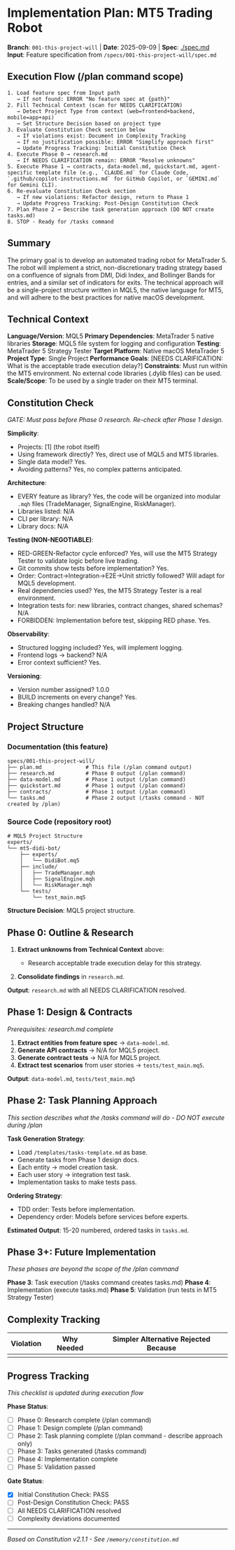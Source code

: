 # Implementation Plan: MT5 Trading Robot

**Branch**: `001-this-project-will` | **Date**: 2025-09-09 | **Spec**: [./spec.md](./spec.md)
**Input**: Feature specification from `/specs/001-this-project-will/spec.md`

## Execution Flow (/plan command scope)
```
1. Load feature spec from Input path
   → If not found: ERROR "No feature spec at {path}"
2. Fill Technical Context (scan for NEEDS CLARIFICATION)
   → Detect Project Type from context (web=frontend+backend, mobile=app+api)
   → Set Structure Decision based on project type
3. Evaluate Constitution Check section below
   → If violations exist: Document in Complexity Tracking
   → If no justification possible: ERROR "Simplify approach first"
   → Update Progress Tracking: Initial Constitution Check
4. Execute Phase 0 → research.md
   → If NEEDS CLARIFICATION remain: ERROR "Resolve unknowns"
5. Execute Phase 1 → contracts, data-model.md, quickstart.md, agent-specific template file (e.g., `CLAUDE.md` for Claude Code, `.github/copilot-instructions.md` for GitHub Copilot, or `GEMINI.md` for Gemini CLI).
6. Re-evaluate Constitution Check section
   → If new violations: Refactor design, return to Phase 1
   → Update Progress Tracking: Post-Design Constitution Check
7. Plan Phase 2 → Describe task generation approach (DO NOT create tasks.md)
8. STOP - Ready for /tasks command
```

## Summary
The primary goal is to develop an automated trading robot for MetaTrader 5. The robot will implement a strict, non-discretionary trading strategy based on a confluence of signals from DMI, Didi Index, and Bollinger Bands for entries, and a similar set of indicators for exits. The technical approach will be a single-project structure written in MQL5, the native language for MT5, and will adhere to the best practices for native macOS development.

## Technical Context
**Language/Version**: MQL5
**Primary Dependencies**: MetaTrader 5 native libraries
**Storage**: MQL5 file system for logging and configuration
**Testing**: MetaTrader 5 Strategy Tester
**Target Platform**: Native macOS MetaTrader 5
**Project Type**: Single Project
**Performance Goals**: [NEEDS CLARIFICATION: What is the acceptable trade execution delay?]
**Constraints**: Must run within the MT5 environment. No external code libraries (.dylib files) can be used.
**Scale/Scope**: To be used by a single trader on their MT5 terminal.

## Constitution Check
*GATE: Must pass before Phase 0 research. Re-check after Phase 1 design.*

**Simplicity**:
- Projects: [1] (the robot itself)
- Using framework directly? Yes, direct use of MQL5 and MT5 libraries.
- Single data model? Yes.
- Avoiding patterns? Yes, no complex patterns anticipated.

**Architecture**:
- EVERY feature as library? Yes, the code will be organized into modular `.mqh` files (TradeManager, SignalEngine, RiskManager).
- Libraries listed: N/A
- CLI per library: N/A
- Library docs: N/A

**Testing (NON-NEGOTIABLE)**:
- RED-GREEN-Refactor cycle enforced? Yes, will use the MT5 Strategy Tester to validate logic before live trading.
- Git commits show tests before implementation? Yes.
- Order: Contract→Integration→E2E→Unit strictly followed? Will adapt for MQL5 development.
- Real dependencies used? Yes, the MT5 Strategy Tester is a real environment.
- Integration tests for: new libraries, contract changes, shared schemas? N/A
- FORBIDDEN: Implementation before test, skipping RED phase. Yes.

**Observability**:
- Structured logging included? Yes, will implement logging.
- Frontend logs → backend? N/A
- Error context sufficient? Yes.

**Versioning**:
- Version number assigned? 1.0.0
- BUILD increments on every change? Yes.
- Breaking changes handled? N/A

## Project Structure

### Documentation (this feature)
```
specs/001-this-project-will/
├── plan.md              # This file (/plan command output)
├── research.md          # Phase 0 output (/plan command)
├── data-model.md        # Phase 1 output (/plan command)
├── quickstart.md        # Phase 1 output (/plan command)
├── contracts/           # Phase 1 output (/plan command)
└── tasks.md             # Phase 2 output (/tasks command - NOT created by /plan)
```

### Source Code (repository root)
```
# MQL5 Project Structure
experts/
└── mt5-didi-bot/
    ├── experts/
    │   └── DidiBot.mq5
    ├── include/
    │   ├── TradeManager.mqh
    │   ├── SignalEngine.mqh
    │   └── RiskManager.mqh
    └── tests/
        └── test_main.mq5
```

**Structure Decision**: MQL5 project structure.

## Phase 0: Outline & Research
1. **Extract unknowns from Technical Context** above:
   - Research acceptable trade execution delay for this strategy.

2. **Consolidate findings** in `research.md`.

**Output**: `research.md` with all NEEDS CLARIFICATION resolved.

## Phase 1: Design & Contracts
*Prerequisites: research.md complete*

1. **Extract entities from feature spec** → `data-model.md`.
2. **Generate API contracts** → N/A for MQL5 project.
3. **Generate contract tests** → N/A for MQL5 project.
4. **Extract test scenarios** from user stories → `tests/test_main.mq5`.

**Output**: `data-model.md`, `tests/test_main.mq5`

## Phase 2: Task Planning Approach
*This section describes what the /tasks command will do - DO NOT execute during /plan*

**Task Generation Strategy**:
- Load `/templates/tasks-template.md` as base.
- Generate tasks from Phase 1 design docs.
- Each entity → model creation task.
- Each user story → integration test task.
- Implementation tasks to make tests pass.

**Ordering Strategy**:
- TDD order: Tests before implementation.
- Dependency order: Models before services before experts.

**Estimated Output**: 15-20 numbered, ordered tasks in `tasks.md`.

## Phase 3+: Future Implementation
*These phases are beyond the scope of the /plan command*

**Phase 3**: Task execution (/tasks command creates tasks.md)
**Phase 4**: Implementation (execute tasks.md)
**Phase 5**: Validation (run tests in MT5 Strategy Tester)

## Complexity Tracking
| Violation | Why Needed | Simpler Alternative Rejected Because |
|-----------|------------|-------------------------------------|
|           |            |                                     |

## Progress Tracking
*This checklist is updated during execution flow*

**Phase Status**:
- [ ] Phase 0: Research complete (/plan command)
- [ ] Phase 1: Design complete (/plan command)
- [ ] Phase 2: Task planning complete (/plan command - describe approach only)
- [ ] Phase 3: Tasks generated (/tasks command)
- [ ] Phase 4: Implementation complete
- [ ] Phase 5: Validation passed

**Gate Status**:
- [X] Initial Constitution Check: PASS
- [ ] Post-Design Constitution Check: PASS
- [ ] All NEEDS CLARIFICATION resolved
- [ ] Complexity deviations documented

---
*Based on Constitution v2.1.1 - See `/memory/constitution.md`*